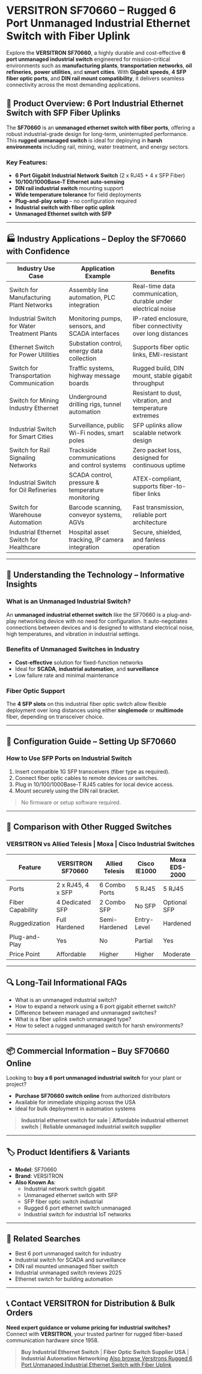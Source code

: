 # VERSITRON SF70660 – Rugged 6 Port Unmanaged Industrial Ethernet Switch with Fiber Uplink

Explore the **VERSITRON SF70660**, a highly durable and cost-effective **6 port unmanaged industrial switch** engineered for mission-critical environments such as **manufacturing plants**, **transportation networks**, **oil refineries**, **power utilities**, and **smart cities**. With **Gigabit speeds**, **4 SFP fiber optic ports**, and **DIN rail mount compatibility**, it delivers seamless connectivity across the most demanding applications.

## 🔧 Product Overview: 6 Port Industrial Ethernet Switch with SFP Fiber Uplinks

The **SF70660** is an **unmanaged ethernet switch with fiber ports**, offering a robust industrial-grade design for long-term, uninterrupted performance. This **rugged unmanaged switch** is ideal for deploying in **harsh environments** including rail, mining, water treatment, and energy sectors.

### Key Features:
- **6 Port Gigabit Industrial Network Switch** (2 x RJ45 + 4 x SFP Fiber)
- **10/100/1000Base-T Ethernet auto-sensing**
- **DIN rail industrial switch** mounting support
- **Wide temperature tolerance** for field deployments
- **Plug-and-play setup** – no configuration required
- **Industrial switch with fiber optic uplink**
- **Unmanaged Ethernet switch with SFP**

---

## 🏭 Industry Applications – Deploy the SF70660 with Confidence

| Industry Use Case                                | Application Example                                          | Benefits                                                         |
|--------------------------------------------------|---------------------------------------------------------------|------------------------------------------------------------------|
| Switch for Manufacturing Plant Networks          | Assembly line automation, PLC integration                     | Real-time data communication, durable under electrical noise     |
| Industrial Switch for Water Treatment Plants     | Monitoring pumps, sensors, and SCADA interfaces               | IP-rated enclosure, fiber connectivity over long distances       |
| Ethernet Switch for Power Utilities              | Substation control, energy data collection                    | Supports fiber optic links, EMI-resistant                        |
| Switch for Transportation Communication          | Traffic systems, highway message boards                       | Rugged build, DIN mount, stable gigabit throughput               |
| Switch for Mining Industry Ethernet              | Underground drilling rigs, tunnel automation                  | Resistant to dust, vibration, and temperature extremes           |
| Industrial Switch for Smart Cities               | Surveillance, public Wi-Fi nodes, smart poles                 | SFP uplinks allow scalable network design                        |
| Switch for Rail Signaling Networks               | Trackside communications and control systems                  | Zero packet loss, designed for continuous uptime                 |
| Industrial Switch for Oil Refineries             | SCADA control, pressure & temperature monitoring              | ATEX-compliant, supports fiber-to-fiber links                    |
| Switch for Warehouse Automation                  | Barcode scanning, conveyor systems, AGVs                      | Fast transmission, reliable port architecture                    |
| Industrial Ethernet Switch for Healthcare        | Hospital asset tracking, IP camera integration                | Secure, shielded, and fanless operation                          |

---

## 🧠 Understanding the Technology – Informative Insights

### What is an Unmanaged Industrial Switch?
An **unmanaged industrial ethernet switch** like the SF70660 is a plug-and-play networking device with no need for configuration. It auto-negotiates connections between devices and is designed to withstand electrical noise, high temperatures, and vibration in industrial settings.

### Benefits of Unmanaged Switches in Industry
- **Cost-effective** solution for fixed-function networks
- Ideal for **SCADA**, **industrial automation**, and **surveillance**
- Low failure rate and minimal maintenance

### Fiber Optic Support
The **4 SFP slots** on this industrial fiber optic switch allow flexible deployment over long distances using either **singlemode** or **multimode** fiber, depending on transceiver choice.

---

## 🔌 Configuration Guide – Setting Up SF70660

### How to Use SFP Ports on Industrial Switch
1. Insert compatible 1G SFP transceivers (fiber type as required).
2. Connect fiber optic cables to remote devices or switches.
3. Plug in 10/100/1000Base-T RJ45 cables for local device access.
4. Mount securely using the DIN rail bracket.

> No firmware or setup software required.

---

## 🔄 Comparison with Other Rugged Switches

### VERSITRON vs Allied Telesis | Moxa | Cisco Industrial Switches

| Feature                  | VERSITRON SF70660 | Allied Telesis | Cisco IE1000 | Moxa EDS-2000 |
|--------------------------|-------------------|----------------|--------------|---------------|
| Ports                    | 2 x RJ45, 4 x SFP | 6 Combo Ports  | 5 RJ45       | 5 RJ45        |
| Fiber Capability         | 4 Dedicated SFP   | 2 Combo SFP    | No SFP       | Optional SFP  |
| Ruggedization            | Full Hardened     | Semi-Hardened  | Entry-Level  | Hardened      |
| Plug-and-Play            | Yes               | No             | Partial      | Yes           |
| Price Point              | Affordable        | Higher         | Higher       | Moderate      |

---

## 🔍 Long-Tail Informational FAQs

- What is an unmanaged industrial switch?
- How to expand a network using a 6 port gigabit ethernet switch?
- Difference between managed and unmanaged switches?
- What is a fiber uplink switch unmanaged type?
- How to select a rugged unmanaged switch for harsh environments?

---

## 📦 Commercial Information – Buy SF70660 Online

Looking to **buy a 6 port unmanaged industrial switch** for your plant or project?

- **Purchase SF70660 switch online** from authorized distributors
- Available for immediate shipping across the USA
- Ideal for bulk deployment in automation systems

> **Industrial ethernet switch for sale** | **Affordable industrial ethernet switch** | **Reliable unmanaged industrial switch supplier**

---

## 🏷️ Product Identifiers & Variants

- **Model**: SF70660
- **Brand**: VERSITRON
- **Also Known As**:
  - Industrial network switch gigabit
  - Unmanaged ethernet switch with SFP
  - SFP fiber optic switch industrial
  - Rugged 6 port ethernet switch unmanaged
  - Industrial switch for industrial IoT networks

---

## 🔗 Related Searches

- Best 6 port unmanaged switch for industry
- Industrial switch for SCADA and surveillance
- DIN rail mounted unmanaged fiber switch
- Industrial unmanaged switch reviews 2025
- Ethernet switch for building automation

---

## 📞 Contact VERSITRON for Distribution & Bulk Orders

**Need expert guidance or volume pricing for industrial switches?**  
Connect with **VERSITRON**, your trusted partner for rugged fiber-based communication hardware since 1958.

> **Buy Industrial Ethernet Switch** | **Fiber Optic Switch Supplier USA** | **Industrial Automation Networking**
[Also browse Versitrons Rugged 6 Port Unmanaged Industrial Ethernet Switch with Fiber Uplink](https://www.versitron.com/collections/fiber-ethernet-unmanaged-switches)
